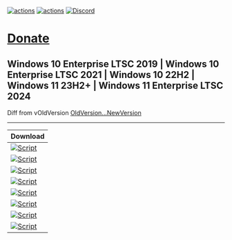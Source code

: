 [![actions](https://img.shields.io/badge/Sophia%20News-Telegram-blue?style=flat&logo=Telegram)](https://t.me/SophiaNews) [![actions](https://img.shields.io/badge/Sophia%20Chat-Telegram-blue?style=flat&logo=Telegram)](https://t.me/Sophia_Chat) [![Discord](https://discordapp.com/api/guilds/1006179075263561779/widget.png?style=shield)](https://discord.gg/sSryhaEv79)

# [Donate](https://github.com/farag2/Sophia-Script-for-Windows?tab=readme-ov-file#donations)

## Windows 10 Enterprise LTSC 2019 | Windows 10 Enterprise LTSC 2021 | Windows 10 22H2 | Windows 11 23H2+ | Windows 11 Enterprise LTSC 2024

Diff from vOldVersion
[OldVersion...NewVersion](https://github.com/farag2/Sophia-Script-for-Windows/compare/OldVersion...NewVersion)



***

[Sophia-Script-Windows-10-PowerShell-5-1]: https://github.com/farag2/Sophia-Script-for-Windows/releases/download/NewVersion/Sophia.Script.for.Windows.10.vSophia_Script_Windows_10_PowerShell_5_1.zip
[Sophia-Script-Windows-10-PowerShell-5-1-badge]: https://img.shields.io/badge/Windows%2010%20x64-PowerShell%205.1-67b7d1.svg

[Sophia-Script-Windows-10-PowerShell-7]: https://github.com/farag2/Sophia-Script-for-Windows/releases/download/NewVersion/Sophia.Script.for.Windows.10.PowerShell.7.vSophia_Script_Windows_10_PowerShell_7.zip
[Sophia-Script-Windows-10-PowerShell-7-badge]: https://img.shields.io/badge/Windows%2010%20x64-PowerShell%207-67b7d1.svg

[Sophia-Script-Windows-10-LTSC2019]: https://github.com/farag2/Sophia-Script-for-Windows/releases/download/NewVersion/Sophia.Script.for.Windows.10.LTSC.2019.vSophia_Script_Windows_10_LTSC2019.zip
[Sophia-Script-Windows-10-LTSC2019-badge]: https://img.shields.io/badge/Windows%2010%20x64-LTSC%202019-67b7d1.svg

[Sophia-Script-Windows-10-LTSC2021]: https://github.com/farag2/Sophia-Script-for-Windows/releases/download/NewVersion/Sophia.Script.for.Windows.10.LTSC.2021.vSophia_Script_Windows_10_LTSC2021.zip
[Sophia-Script-Windows-10-LTSC2021-badge]: https://img.shields.io/badge/Windows%2010%20x64-LTSC%202021-67b7d1.svg

[Sophia-Script-Windows-11-PowerShell-5-1]: https://github.com/farag2/Sophia-Script-for-Windows/releases/download/NewVersion/Sophia.Script.for.Windows.11.vSophia_Script_Windows_11_PowerShell_5_1.zip
[Sophia-Script-Windows-11-PowerShell-5-1-badge]: https://img.shields.io/badge/Windows%2011-PowerShell%205.1-67b7d1.svg

[Sophia-Script-Windows-11-PowerShell-7]: https://github.com/farag2/Sophia-Script-for-Windows/releases/download/NewVersion/Sophia.Script.for.Windows.11.PowerShell.7.vSophia_Script_Windows_11_PowerShell_7.zip
[Sophia-Script-Windows-11-PowerShell-7-badge]: https://img.shields.io/badge/Windows%2011-PowerShell%207-67b7d1.svg

[Sophia-Script-Windows-11-LTSC2024]: https://github.com/farag2/Sophia-Script-for-Windows/releases/download/NewVersion/Sophia.Script.for.Windows.11.LTSC.2024.vSophia_Script_Windows_11_PowerShell_5_1.zip
[Sophia-Script-Windows-11-LTSC2024-badge]: https://img.shields.io/badge/Windows%2011%20LTSC%202024-PowerShell%205.1-67b7d1.svg

[Sophia-Script-Wrapper]: https://github.com/farag2/Sophia-Script-for-Windows/releases/download/NewVersion/Sophia.Script.Wrapper.vSophia_Script_Wrapper.zip
[Sophia-Script-Wrapper-badge]: https://img.shields.io/badge/Sophia%20Script%20Wrapper-67b7d1.svg

|                                         Download                                                    |
|:----------------------------------------------------------------------------------------------------|
| [![Script][Sophia-Script-Windows-10-PowerShell-5-1-badge]][Sophia-Script-Windows-10-PowerShell-5-1] |
| [![Script][Sophia-Script-Windows-10-PowerShell-7-badge]][Sophia-Script-Windows-10-PowerShell-7]     |
| [![Script][Sophia-Script-Windows-10-LTSC2019-badge]][Sophia-Script-Windows-10-LTSC2019]             |
| [![Script][Sophia-Script-Windows-10-LTSC2021-badge]][Sophia-Script-Windows-10-LTSC2021]             |
| [![Script][Sophia-Script-Windows-11-PowerShell-5-1-badge]][Sophia-Script-Windows-11-PowerShell-5-1] |
| [![Script][Sophia-Script-Windows-11-PowerShell-7-badge]][Sophia-Script-Windows-11-PowerShell-7]     |
| [![Script][Sophia-Script-Windows-11-LTSC2024-badge]][Sophia-Script-Windows-11-LTSC2024]             |
| [![Script][Sophia-Script-Wrapper-badge]][Sophia-Script-Wrapper]                                     |
